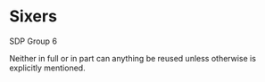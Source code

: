 # Sixers
SDP Group 6

Neither in full or in part can anything be reused unless otherwise is explicitly mentioned.

